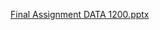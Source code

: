 [Final Assignment DATA 1200.pptx](https://github.com/Jabez-Abraham/Data-Analysis/files/9675243/Final.Assignment.DATA.1200.pptx)
